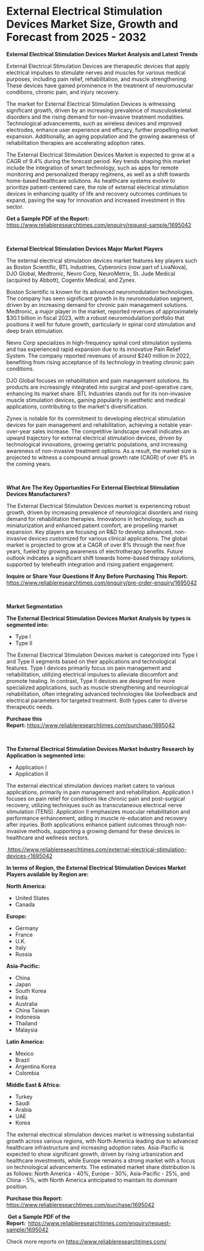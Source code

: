 <p><h1>External Electrical Stimulation Devices Market Size, Growth and Forecast from 2025 - 2032</h1></p><p><strong>External Electrical Stimulation Devices Market Analysis and Latest Trends</strong></p>
<p><p>External Electrical Stimulation Devices are therapeutic devices that apply electrical impulses to stimulate nerves and muscles for various medical purposes, including pain relief, rehabilitation, and muscle strengthening. These devices have gained prominence in the treatment of neuromuscular conditions, chronic pain, and injury recovery.</p><p>The market for External Electrical Stimulation Devices is witnessing significant growth, driven by an increasing prevalence of musculoskeletal disorders and the rising demand for non-invasive treatment modalities. Technological advancements, such as wireless devices and improved electrodes, enhance user experience and efficacy, further propelling market expansion. Additionally, an aging population and the growing awareness of rehabilitation therapies are accelerating adoption rates.</p><p>The External Electrical Stimulation Devices Market is expected to grow at a CAGR of 9.4% during the forecast period. Key trends shaping this market include the integration of smart technology, such as apps for remote monitoring and personalized therapy regimens, as well as a shift towards home-based healthcare solutions. As healthcare systems evolve to prioritize patient-centered care, the role of external electrical stimulation devices in enhancing quality of life and recovery outcomes continues to expand, paving the way for innovation and increased investment in this sector.</p></p>
<p><strong>Get a Sample PDF of the Report:&nbsp;</strong> <a href="https://www.reliableresearchtimes.com/enquiry/request-sample/1695042?utm_campaign=3316&utm_medium=2&utm_source=Github&utm_content=ia&utm_term=25032025&utm_id=external-electrical-stimulation-devices">https://www.reliableresearchtimes.com/enquiry/request-sample/1695042</a></p>
<p>&nbsp;</p>
<p><strong>External Electrical Stimulation Devices Major Market Players</strong></p>
<p><p>The external electrical stimulation devices market features key players such as Boston Scientific, BTL Industries, Cyberonics (now part of LivaNova), DJO Global, Medtronic, Nevro Corp, NeuroMetrix, St. Jude Medical (acquired by Abbott), Cogentix Medical, and Zynex.</p><p>Boston Scientific is known for its advanced neuromodulation technologies. The company has seen significant growth in its neuromodulation segment, driven by an increasing demand for chronic pain management solutions. Medtronic, a major player in the market, reported revenues of approximately $30.1 billion in fiscal 2023, with a robust neuromodulation portfolio that positions it well for future growth, particularly in spinal cord stimulation and deep brain stimulation.</p><p>Nevro Corp specializes in high-frequency spinal cord stimulation systems and has experienced rapid expansion due to its innovative Pain Relief System. The company reported revenues of around $240 million in 2022, benefiting from rising acceptance of its technology in treating chronic pain conditions.</p><p>DJO Global focuses on rehabilitation and pain management solutions. Its products are increasingly integrated into surgical and post-operative care, enhancing its market share. BTL Industries stands out for its non-invasive muscle stimulation devices, gaining popularity in aesthetic and medical applications, contributing to the market's diversification.</p><p>Zynex is notable for its commitment to developing electrical stimulation devices for pain management and rehabilitation, achieving a notable year-over-year sales increase. The competitive landscape overall indicates an upward trajectory for external electrical stimulation devices, driven by technological innovations, growing geriatric populations, and increasing awareness of non-invasive treatment options. As a result, the market size is projected to witness a compound annual growth rate (CAGR) of over 8% in the coming years.</p></p>
<p>&nbsp;</p>
<p><strong>What Are The Key Opportunities For External Electrical Stimulation Devices Manufacturers?</strong></p>
<p><p>The External Electrical Stimulation Devices market is experiencing robust growth, driven by increasing prevalence of neurological disorders and rising demand for rehabilitation therapies. Innovations in technology, such as miniaturization and enhanced patient comfort, are propelling market expansion. Key players are focusing on R&D to develop advanced, non-invasive devices customized for various clinical applications. The global market is projected to grow at a CAGR of over 8% through the next five years, fueled by growing awareness of electrotherapy benefits. Future outlook indicates a significant shift towards home-based therapy solutions, supported by telehealth integration and rising patient engagement.</p></p>
<p><strong>Inquire or Share Your Questions If Any Before Purchasing This Report:</strong> <a href="https://www.reliableresearchtimes.com/enquiry/pre-order-enquiry/1695042?utm_campaign=3316&utm_medium=2&utm_source=Github&utm_content=ia&utm_term=25032025&utm_id=external-electrical-stimulation-devices">https://www.reliableresearchtimes.com/enquiry/pre-order-enquiry/1695042</a></p>
<p>&nbsp;</p>
<p><strong>Market Segmentation</strong></p>
<p><strong>The External Electrical Stimulation Devices Market Analysis by types is segmented into:</strong></p>
<p><ul><li>Type I</li><li>Type II</li></ul></p>
<p><p>The External Electrical Stimulation Devices market is categorized into Type I and Type II segments based on their applications and technological features. Type I devices primarily focus on pain management and rehabilitation, utilizing electrical impulses to alleviate discomfort and promote healing. In contrast, Type II devices are designed for more specialized applications, such as muscle strengthening and neurological rehabilitation, often integrating advanced technologies like biofeedback and electrical parameters for targeted treatment. Both types cater to diverse therapeutic needs.</p></p>
<p><strong>Purchase this Report:&nbsp;</strong><a href="https://www.reliableresearchtimes.com/purchase/1695042?utm_campaign=3316&utm_medium=2&utm_source=Github&utm_content=ia&utm_term=25032025&utm_id=external-electrical-stimulation-devices">https://www.reliableresearchtimes.com/purchase/1695042</a></p>
<p>&nbsp;</p>
<p><strong>The External Electrical Stimulation Devices Market Industry Research by Application is segmented into:</strong></p>
<p><ul><li>Application I</li><li>Application II</li></ul></p>
<p><p>The external electrical stimulation devices market caters to various applications, primarily in pain management and rehabilitation. Application I focuses on pain relief for conditions like chronic pain and post-surgical recovery, utilizing techniques such as transcutaneous electrical nerve stimulation (TENS). Application II emphasizes muscular rehabilitation and performance enhancement, aiding in muscle re-education and recovery after injuries. Both applications enhance patient outcomes through non-invasive methods, supporting a growing demand for these devices in healthcare and wellness sectors.</p></p>
<p><a href="https://www.reliableresearchtimes.com/external-electrical-stimulation-devices-r1695042?utm_campaign=3316&utm_medium=2&utm_source=Github&utm_content=ia&utm_term=25032025&utm_id=external-electrical-stimulation-devices">&nbsp;https://www.reliableresearchtimes.com/external-electrical-stimulation-devices-r1695042</a></p>
<p><strong>In terms of Region, the External Electrical Stimulation Devices Market Players available by Region are:</strong></p>
<p>
    <p> <strong> North America: </strong>
        <ul>
            <li>United States</li>
            <li>Canada</li>
        </ul>
        </p> 
    <p> <strong> Europe: </strong>
        <ul>
            <li>Germany</li>
            <li>France</li>
            <li>U.K.</li>
            <li>Italy</li>
            <li>Russia</li>
        </ul>
        </p> 
    <p> <strong> Asia-Pacific: </strong>
        <ul>
            <li>China</li>
            <li>Japan</li>
            <li>South Korea</li>
            <li>India</li>
            <li>Australia</li>
            <li>China Taiwan</li>
            <li>Indonesia</li>
            <li>Thailand</li>
            <li>Malaysia</li>
        </ul>
        </p> 
    <p> <strong> Latin America: </strong>
        <ul>
            <li>Mexico</li>
            <li>Brazil</li>
            <li>Argentina Korea</li>
            <li>Colombia</li>
        </ul>
        </p> 
    <p> <strong> Middle East & Africa: </strong>
        <ul>
            <li>Turkey</li>
            <li>Saudi</li>
            <li>Arabia</li>
            <li>UAE</li>
            <li>Korea</li>
        </ul>
    </p>
    </p>
<p><p>The external electrical stimulation devices market is witnessing substantial growth across various regions, with North America leading due to advanced healthcare infrastructure and increasing adoption rates. Asia-Pacific is expected to show significant growth, driven by rising urbanization and healthcare investments, while Europe remains a strong market with a focus on technological advancements. The estimated market share distribution is as follows: North America - 40%, Europe - 30%, Asia-Pacific - 25%, and China - 5%, with North America anticipated to maintain its dominant position.</p></p>
<p><strong>Purchase this Report: </strong><a href="https://www.reliableresearchtimes.com/purchase/1695042?utm_campaign=3316&utm_medium=2&utm_source=Github&utm_content=ia&utm_term=25032025&utm_id=external-electrical-stimulation-devices">https://www.reliableresearchtimes.com/purchase/1695042</a></p>
<p>&nbsp;<strong>Get a Sample PDF of the Report:&nbsp;&nbsp;</strong><a href="https://www.reliableresearchtimes.com/enquiry/request-sample/1695042?utm_campaign=3316&utm_medium=2&utm_source=Github&utm_content=ia&utm_term=25032025&utm_id=external-electrical-stimulation-devices">https://www.reliableresearchtimes.com/enquiry/request-sample/1695042</a></p>
<p><strong></strong></p>
<p>Check more reports on <a href="https://www.reliableresearchtimes.com/?utm_campaign=3316&utm_medium=2&utm_source=Github&utm_content=ia&utm_term=25032025&utm_id=external-electrical-stimulation-devices">https://www.reliableresearchtimes.com/</a></p>